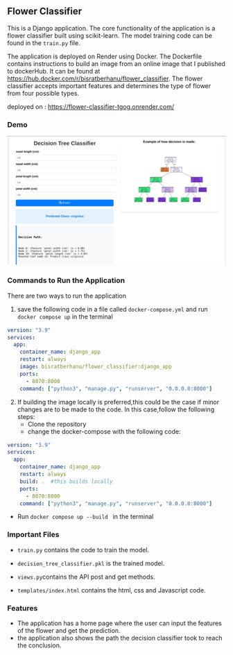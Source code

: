 ## Flower Classifier

This is a Django application. The core functionality of the application is a flower classifier built using scikit-learn. The model training code can be found in the `train.py` file.

The application is deployed on Render using Docker. The Dockerfile contains instructions to build an image from an online image that I published to dockerHub. It can be found at https://hub.docker.com/r/bisratberhanu/flower_classifier. The flower classifier accepts important features and determines the type of flower from four possible types.

deployed on : https://flower-classifier-tgog.onrender.com/

### Demo

![alt text](image.png)


### Commands to Run the Application

There are two ways to run the application
1. save the following code in a file called `docker-compose.yml` and run `docker compose up` in the terminal
```yml
version: "3.9"
services:
  app:
    container_name: django_app
    restart: always
    image: bisratberhanu/flower_classifier:django_app
    ports:
      - 8070:8000
    command: ["python3", "manage.py", "runserver", "0.0.0.0:8000"]

```

2. If building the image locally is preferred,this could be the case if minor changes are to be made to the code. In this case,follow the following steps:
     - Clone the repository
    - change the docker-compose  with the following code:

```yml
version: "3.9"
services:
  app:
    container_name: django_app
    restart: always
    build: .  #this builds locally
    ports:
      - 8070:8000
    command: ["python3", "manage.py", "runserver", "0.0.0.0:8000"]

```
- Run `docker compose up --build ` in the terminal

### Important Files
- `train.py` contains the code to train the model.

-  `decision_tree_classifier.pkl` is the trained model.

- `views.py`contains the API post and get methods.
- `templates/index.html` contains the html, css and Javascript code.

### Features
- The application has a home page where the user can input the features of the flower and get the prediction.
- the application also shows the path the decision classifier took to reach the conclusion.



